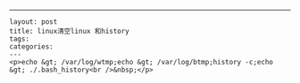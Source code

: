 ---
    layout: post
    title: linux清空linux 和history
    tags:
    categories:
    ---
    <p>echo &gt; /var/log/wtmp;echo &gt; /var/log/btmp;history -c;echo &gt; ./.bash_history<br />&nbsp;</p>
    
